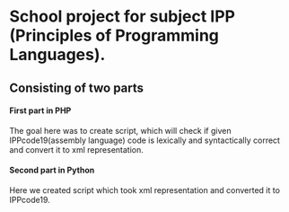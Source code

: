 # School project for subject IPP (Principles of Programming Languages).  

## Consisting of two parts
#### First part in PHP  
The goal here was to create script, which will check if given IPPcode19(assembly language) code is lexically and syntactically 
correct and convert it to xml representation.  

#### Second part in Python
Here we created script which took xml representation and converted it to IPPcode19.
